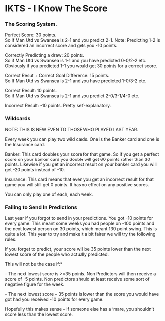 # IKTS - I Know The Score

<h3>The Scoring System.</h3>
<p>Perfect Score: 30 points.<br> So if Man Utd vs Swansea is 2-1 and you predict 2-1. Note: Predicting 1-2 is considered an incorrect score and gets you -10 points.</p>
<p>Correctly Predicting a draw: 20 points.<br> So if Man Utd vs Swansea is 1-1 and you have predicted 0-0/2-2 etc. Obviously if you predicted 1-1 you would get 30 points for a correct score.</p>
<p>Correct Resut + Correct Goal Difference: 15 points. <br>So If Man Utd vs Swansea is 2-1 and you have predicted 1-0/3-2 etc.</p>
<p>Correct Result: 10 points. <br>So if Man Utd vs Swansea is 2-1 and you predict 2-0/3-1/4-0 etc.</p>
<p>Incorrect Result: -10 points. Pretty self-explanatory. </p>

<h3>Wildcards</h3>
<p>NOTE: THIS IS NEW EVEN TO THOSE WHO PLAYED LAST YEAR.</p>
<p>Every week you can play two wild cards. One is the Banker card and one is the Insurance card.</p>
<p>Banker: This card doubles your score for that game. So if you get a perfect score on your banker card you double will get 60 points rather than 30 points. Likewise if you get an incorrect result on your banker card you will get -20 points instead of -10.</p>
<p>Insurance: This card means that even you get an incorrect result for that game you will still get 0 points. It has no effect on any positive scores.</p>
<p>You can only play one of each, each week.</p>

<h3>Failing to Send In Predictions</h3>
<p>Last year if you forgot to send in your predictions. You got -10 points for every game. This meant some weeks you had people on -100 points and the next lowest person on 30 points, which meant 130 point swing. This is quite a lot. This year to try and make it a bit fairer we will try the following rules.</p>
<p>If you forget to predict, your score will be 35 points lower than the next lowest score of the people who actually predicted.</p> 
<p>This will not be the case if:*</p>
<p>-	The next lowest score is >=35 points. Non Predictors will then receive a score of -5 points. Non predictors should at least receive some sort of  negative figure for the week.</p>
<p>-	The next lowest score – 35 points is lower than the score you would have got had you received -10 points for every game.</p><p> Hopefully this makes sense – If someone else has a ‘mare, you shouldn’t score less than the lowest score.</p>
